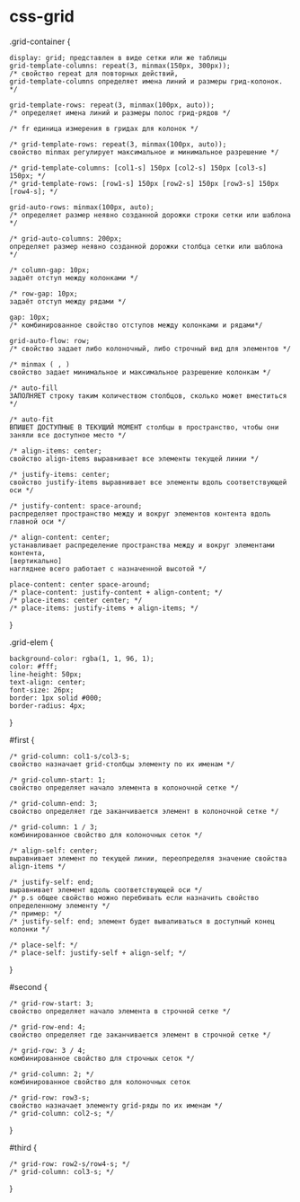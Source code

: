 # css-grid

.grid-container {

    display: grid; представлен в виде сетки или же таблицы
    grid-template-columns: repeat(3, minmax(150px, 300px)); 
    /* свойство repeat для повторных действий, 
    grid-template-columns определяет имена линий и размеры грид-колонок. */
    
    grid-template-rows: repeat(3, minmax(100px, auto)); 
    /* определяет имена линий и размеры полос грид-рядов */
    
    /* fr единица измерения в гридах для колонок */
    
    /* grid-template-rows: repeat(3, minmax(100px, auto)); 
    свойство minmax регулирует максимальное и минимальное разрешение */ 
    
    /* grid-template-columns: [col1-s] 150px [col2-s] 150px [col3-s] 150px; */
    /* grid-template-rows: [row1-s] 150px [row2-s] 150px [row3-s] 150px [row4-s]; */
    
    grid-auto-rows: minmax(100px, auto); 
    /* определяет размер неявно созданной дорожки строки сетки или шаблона */
    
    /* grid-auto-columns: 200px; 
    определяет размер неявно созданной дорожки столбца сетки или шаблона */
    
    /* column-gap: 10px; 
    задаёт отступ между колонками */
    
    /* row-gap: 10px; 
    задаёт отступ между рядами */
    
    gap: 10px; 
    /* комбинированное свойство отступов между колонками и рядами*/
    
    grid-auto-flow: row; 
    /* свойство задает либо колоночный, либо строчный вид для элементов */
    
    /* minmax ( , ) 
    свойство задает минимальное и максимальное разрешение колонкам */
    
    /* auto-fill 
    ЗАПОЛНЯЕТ строку таким количеством столбцов, сколько может вместиться */
    
    /* auto-fit 
    ВПИШЕТ ДОСТУПНЫЕ В ТЕКУЩИЙ МОМЕНТ столбцы в пространство, чтобы они заняли все доступное место */
    
    /* align-items: center; 
    свойство align-items выравнивает все элементы текущей линии */
    
    /* justify-items: center; 
    свойство justify-items выравнивает все элементы вдоль соответствующей оси */
    
    /* justify-content: space-around; 
    распределяет пространство между и вокруг элементов контента вдоль главной оси */
    
    /* align-content: center; 
    устанавливает распределение пространства между и вокруг элементами контента, 
    [вертикально] 
    нагляднее всего работает с назначенной высотой */
    
    place-content: center space-around;
    /* place-content: justify-content + align-content; */
    /* place-items: center center; */
    /* place-items: justify-items + align-items; */
    
}

.grid-elem {

    background-color: rgba(1, 1, 96, 1);
    color: #fff;
    line-height: 50px;
    text-align: center;
    font-size: 26px;
    border: 1px solid #000;
    border-radius: 4px;
    
}

#first {

    /* grid-column: col1-s/col3-s; 
    свойство назначает grid-столбцы элементу по их именам */
    
    /* grid-column-start: 1; 
    свойство определяет начало элемента в колоночной сетке */
    
    /* grid-column-end: 3; 
    свойство определяет где заканчивается элемент в колоночной сетке */
    
    /* grid-column: 1 / 3; 
    комбинированное свойство для колоночных сеток */
    
    /* align-self: center; 
    выравнивает элемент по текущей линии, переопределяя значение свойства align-items */
    
    /* justify-self: end; 
    выравнивает элемент вдоль соответствующей оси */
    /* p.s общее свойство можно перебивать если назначить свойство определенному элементу */
    /* пример: */
    /* justify-self: end; элемент будет вываливаться в доступный конец колонки */
    
    /* place-self: */
    /* place-self: justify-self + align-self; */
}

#second {

    /* grid-row-start: 3; 
    свойство определяет начало элемента в строчной сетке */
    
    /* grid-row-end: 4; 
    свойство определяет где заканчивается элемент в строчной сетке */
    
    /* grid-row: 3 / 4; 
    комбинированное свойство для строчных сеток */
    
    /* grid-column: 2; */ 
    комбинированное свойство для колоночных сеток 
    
    /* grid-row: row3-s; 
    свойство назначает элементу grid-ряды по их именам */
    /* grid-column: col2-s; */ 
}

#third {

    /* grid-row: row2-s/row4-s; */
    /* grid-column: col3-s; */
    
}

